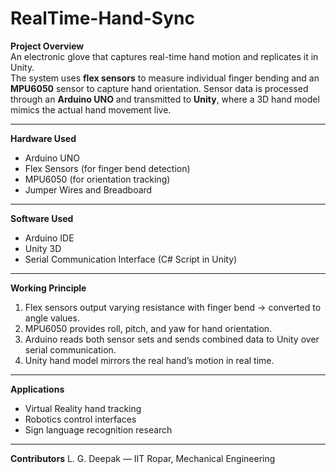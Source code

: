 # RealTime-Hand-Sync

**Project Overview**  
An electronic glove that captures real-time hand motion and replicates it in Unity.  
The system uses **flex sensors** to measure individual finger bending and an **MPU6050** sensor to capture hand orientation. Sensor data is processed through an **Arduino UNO** and transmitted to **Unity**, where a 3D hand model mimics the actual hand movement live.

---

**Hardware Used**
- Arduino UNO  
- Flex Sensors (for finger bend detection)  
- MPU6050 (for orientation tracking)  
- Jumper Wires and Breadboard  

---

**Software Used**
- Arduino IDE  
- Unity 3D  
- Serial Communication Interface (C# Script in Unity)

---

**Working Principle**
1. Flex sensors output varying resistance with finger bend → converted to angle values.  
2. MPU6050 provides roll, pitch, and yaw for hand orientation.  
3. Arduino reads both sensor sets and sends combined data to Unity over serial communication.  
4. Unity hand model mirrors the real hand’s motion in real time.

---

**Applications**
- Virtual Reality hand tracking  
- Robotics control interfaces  
- Sign language recognition research  

---

**Contributors**
L. G. Deepak — IIT Ropar, Mechanical Engineering  

